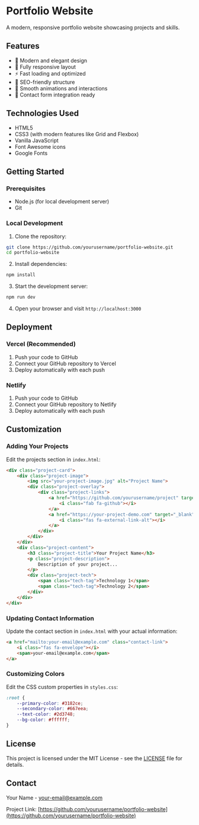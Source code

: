 # Portfolio Website

A modern, responsive portfolio website showcasing projects and skills.

## Features

- 🎨 Modern and elegant design
- 📱 Fully responsive layout
- ⚡ Fast loading and optimized
- 🎯 SEO-friendly structure
- 🌟 Smooth animations and interactions
- 📧 Contact form integration ready

## Technologies Used

- HTML5
- CSS3 (with modern features like Grid and Flexbox)
- Vanilla JavaScript
- Font Awesome icons
- Google Fonts

## Getting Started

### Prerequisites

- Node.js (for local development server)
- Git

### Local Development

1. Clone the repository:
```bash
git clone https://github.com/yourusername/portfolio-website.git
cd portfolio-website
```

2. Install dependencies:
```bash
npm install
```

3. Start the development server:
```bash
npm run dev
```

4. Open your browser and visit `http://localhost:3000`

## Deployment

### Vercel (Recommended)

1. Push your code to GitHub
2. Connect your GitHub repository to Vercel
3. Deploy automatically with each push

### Netlify

1. Push your code to GitHub
2. Connect your GitHub repository to Netlify
3. Deploy automatically with each push

## Customization

### Adding Your Projects

Edit the projects section in `index.html`:

```html
<div class="project-card">
    <div class="project-image">
        <img src="your-project-image.jpg" alt="Project Name">
        <div class="project-overlay">
            <div class="project-links">
                <a href="https://github.com/yourusername/project" target="_blank" class="project-link">
                    <i class="fab fa-github"></i>
                </a>
                <a href="https://your-project-demo.com" target="_blank" class="project-link">
                    <i class="fas fa-external-link-alt"></i>
                </a>
            </div>
        </div>
    </div>
    <div class="project-content">
        <h3 class="project-title">Your Project Name</h3>
        <p class="project-description">
            Description of your project...
        </p>
        <div class="project-tech">
            <span class="tech-tag">Technology 1</span>
            <span class="tech-tag">Technology 2</span>
        </div>
    </div>
</div>
```

### Updating Contact Information

Update the contact section in `index.html` with your actual information:

```html
<a href="mailto:your-email@example.com" class="contact-link">
    <i class="fas fa-envelope"></i>
    <span>your-email@example.com</span>
</a>
```

### Customizing Colors

Edit the CSS custom properties in `styles.css`:

```css
:root {
    --primary-color: #3182ce;
    --secondary-color: #667eea;
    --text-color: #2d3748;
    --bg-color: #ffffff;
}
```

## License

This project is licensed under the MIT License - see the [LICENSE](LICENSE) file for details.

## Contact

Your Name - [your-email@example.com](mailto:your-email@example.com)

Project Link: [https://github.com/yourusername/portfolio-website](https://github.com/yourusername/portfolio-website)